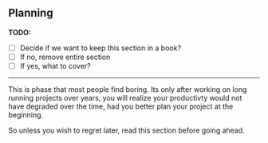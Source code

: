 ## Planning

**TODO:**

* [ ] Decide if we want to keep this section in a book?
* [ ] If no, remove entire section
* [ ] If yes, what to cover?

---

This is phase that most people find boring. Its only after working on long running projects over years, you will realize your productivty would not have degraded over the time, had you better plan your project at the beginning.

So unless you wish to regret later, read this section before going ahead.

